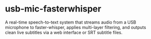 # usb-mic-fasterwhisper
A real-time speech-to-text system that streams audio from a USB microphone to faster-whisper, applies multi-layer filtering, and outputs clean live subtitles via a web interface or SRT subtitle files.
